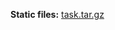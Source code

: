 **Static files:** [task.tar.gz](https://storage.yandexcloud.net/sas-1/CHIPI_CHIPI_CHAPA_CHAPA_DUBI_DUBI_DABA_DABA.tar.gz)